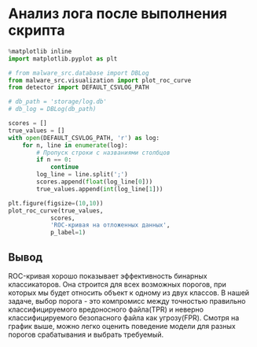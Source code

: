 # Анализ лога после выполнения скрипта


```python
%matplotlib inline
import matplotlib.pyplot as plt

# from malware_src.database import DBLog
from malware_src.visualization import plot_roc_curve
from detector import DEFAULT_CSVLOG_PATH
```


```python
# db_path = 'storage/log.db'
# db_log = DBLog(db_path)
```


```python
scores = []
true_values = []
with open(DEFAULT_CSVLOG_PATH, 'r') as log:
    for n, line in enumerate(log):
        # Пропуск строки с названиями столбцов
        if n == 0:
            continue
        log_line = line.split(';')
        scores.append(float(log_line[0]))
        true_values.append(int(log_line[1]))
```


```python
plt.figure(figsize=(10,10))
plot_roc_curve(true_values,
            scores,
            'ROC-кривая на отложенных данных',
            p_label=1)
```

## Вывод

ROC-кривая хорошо показывает эффективность бинарных классикаторов. Она строится для всех возможных порогов, при которых мы будет относить объект к одному из двух классов. В нашей задаче, выбор порога - это компромисс между точностью правильно классифицируемого вредоносного файла(TPR) и неверно классифицируемого безопасного файла как угрозу(FPR). Смотря на график выше, можно легко оценить поведение модели для разных порогов срабатывания и выбрать требуемый. 
